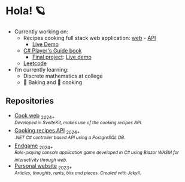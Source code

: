 # Hola! 🪐

- Currently working on:
  - Recipes cooking full stack web application: [web](https://github.com/luz-ojeda/cook-web) - [API](https://github.com/luz-ojeda/cook-api)
    - [Live Demo](https://cook-web-weathered-thunder-7639.fly.dev/)
  - [C# Player's Guide book](https://csharpplayersguide.com/)
    - [Final project](https://github.com/luz-ojeda/c-players-guide-endgame): [Live demo](https://kind-wave-02b99d910.5.azurestaticapps.net/)
  - [Leetcode](https://leetcode.com/luzojeda/)
- I’m currently learning:
  - Discrete mathematics at college
  - 🍞 Baking and 🍳 cooking

## Repositories

- [Cook web](https://github.com/luz-ojeda/cook-web) <sub>2024+</sub><br /><sup>_Developed in SvelteKit, makes use of the cooking recipes API._</sup>
- [Cooking recipes API](https://github.com/luz-ojeda/cook-api) <sub>2024+</sub><br /><sup>_.NET C# controller based API using a PostgreSQL DB._</sup>
- [Endgame](https://github.com/luz-ojeda/c-players-guide-endgame) <sub>2024+</sub> <br /><sup>_Role-playing console application game developed in C# using Blazor WASM for interactivity through web._</sup>
- [Personal website](https://github.com/luz-ojeda/luz-ojeda.github.io) <sub>2023+</sub> <br /><sup>_Articles, thoughts, rants, bits and pieces. Created with Jekyll._</sup>
